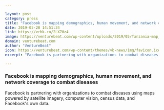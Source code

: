 ```yaml
---

layout: post
category: press
title: "Facebook is mapping demographics, human movement, and network coverage to combat diseases"
date: 2019-05-20 14:51:34
link: https://vrhk.co/2LX70z4
image: https://venturebeat.com/wp-content/uploads/2019/05/Tanzania-map_women-reproductive-age.png?w=1200&strip=all
domain: venturebeat.com
author: "VentureBeat"
icon: https://venturebeat.com/wp-content/themes/vb-news/img/favicon.ico
excerpt: "Facebook is partnering with organizations to combat diseases using maps powered by satellite imagery, computer vision, census data, and Facebook's own data."

---
```


### Facebook is mapping demographics, human movement, and network coverage to combat diseases

Facebook is partnering with organizations to combat diseases using maps powered by satellite imagery, computer vision, census data, and Facebook's own data.